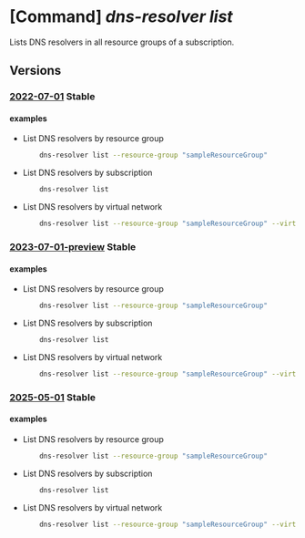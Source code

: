 # [Command] _dns-resolver list_

Lists DNS resolvers in all resource groups of a subscription.

## Versions

### [2022-07-01](/Resources/mgmt-plane/L3N1YnNjcmlwdGlvbnMve30vcHJvdmlkZXJzL21pY3Jvc29mdC5uZXR3b3JrL2Ruc3Jlc29sdmVycw==/2022-07-01.xml) **Stable**

<!-- mgmt-plane /subscriptions/{}/providers/microsoft.network/dnsresolvers 2022-07-01 -->
<!-- mgmt-plane /subscriptions/{}/resourcegroups/{}/providers/microsoft.network/dnsresolvers 2022-07-01 -->

#### examples

- List DNS resolvers by resource group
    ```bash
        dns-resolver list --resource-group "sampleResourceGroup"
    ```

- List DNS resolvers by subscription
    ```bash
        dns-resolver list
    ```

- List DNS resolvers by virtual network
    ```bash
        dns-resolver list --resource-group "sampleResourceGroup" --virtual-network-name "sampleVirtualNetwork"
    ```

### [2023-07-01-preview](/Resources/mgmt-plane/L3N1YnNjcmlwdGlvbnMve30vcHJvdmlkZXJzL21pY3Jvc29mdC5uZXR3b3JrL2Ruc3Jlc29sdmVycw==/2023-07-01-preview.xml) **Stable**

<!-- mgmt-plane /subscriptions/{}/providers/microsoft.network/dnsresolvers 2023-07-01-preview -->
<!-- mgmt-plane /subscriptions/{}/resourcegroups/{}/providers/microsoft.network/dnsresolvers 2023-07-01-preview -->

#### examples

- List DNS resolvers by resource group
    ```bash
        dns-resolver list --resource-group "sampleResourceGroup"
    ```

- List DNS resolvers by subscription
    ```bash
        dns-resolver list
    ```

- List DNS resolvers by virtual network
    ```bash
        dns-resolver list --resource-group "sampleResourceGroup" --virtual-network-name "sampleVirtualNetwork"
    ```

### [2025-05-01](/Resources/mgmt-plane/L3N1YnNjcmlwdGlvbnMve30vcHJvdmlkZXJzL21pY3Jvc29mdC5uZXR3b3JrL2Ruc3Jlc29sdmVycw==/2025-05-01.xml) **Stable**

<!-- mgmt-plane /subscriptions/{}/providers/microsoft.network/dnsresolvers 2025-05-01 -->
<!-- mgmt-plane /subscriptions/{}/resourcegroups/{}/providers/microsoft.network/dnsresolvers 2025-05-01 -->

#### examples

- List DNS resolvers by resource group
    ```bash
        dns-resolver list --resource-group "sampleResourceGroup"
    ```

- List DNS resolvers by subscription
    ```bash
        dns-resolver list
    ```

- List DNS resolvers by virtual network
    ```bash
        dns-resolver list --resource-group "sampleResourceGroup" --virtual-network-name "sampleVirtualNetwork"
    ```

